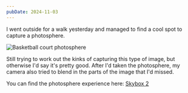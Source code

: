 ```yaml
---
pubDate: 2024-11-03
---
```


I went outside for a walk yesterday and managed to find a cool spot to capture a photosphere.

![Basketball court photosphere](/a-frame/ref/PXL_20241102_035407704.PHOTOSPHERE.jpg)

Still trying to work out the kinks of capturing this type of image, but otherwise I'd say it's pretty good. After I'd taken the photosphere, my camera also tried to blend in the parts of the image that I'd missed.

You can find the photosphere experience here: [Skybox 2](/a-frame/sketch/2-skybox-2)
